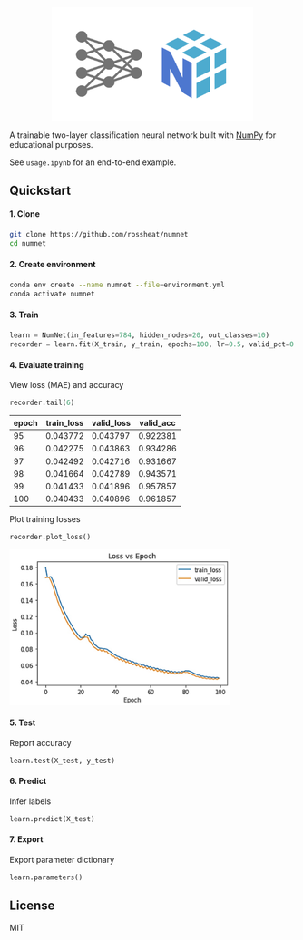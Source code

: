 <p align="center">
  <img height="200" src="./assets/nn.png">
</p>

A trainable two-layer classification neural network built with [NumPy](https://github.com/numpy/numpy) for educational purposes.

See `usage.ipynb` for an end-to-end example.

## Quickstart

#### 1. Clone
``` bash 
git clone https://github.com/rossheat/numnet
cd numnet
```

#### 2. Create environment
``` bash 
conda env create --name numnet --file=environment.yml
conda activate numnet
```

#### 3. Train
```python
learn = NumNet(in_features=784, hidden_nodes=20, out_classes=10)
recorder = learn.fit(X_train, y_train, epochs=100, lr=0.5, valid_pct=0.1)
```

#### 4. Evaluate training

View loss (MAE) and accuracy
```python
recorder.tail(6)
```

| epoch | train_loss | valid_loss | valid_acc |
|-------|------------|------------|-----------|
| 95    | 0.043772   | 0.043797   | 0.922381  |
| 96    | 0.042275   | 0.043863   | 0.934286  |
| 97    | 0.042492   | 0.042716   | 0.931667  |
| 98    | 0.041664   | 0.042789   | 0.943571  |
| 99    | 0.041433   | 0.041896   | 0.957857  |
| 100   | 0.040433   | 0.040896   | 0.961857  |


Plot training losses
```python
recorder.plot_loss()
```

<img height="275" src="./assets/loss_plot.jpg">

#### 5. Test

Report accuracy
```python
learn.test(X_test, y_test)
```

#### 6. Predict

Infer labels
```python
learn.predict(X_test)
```

#### 7. Export

Export parameter dictionary
```python
learn.parameters()
```

## License
MIT
